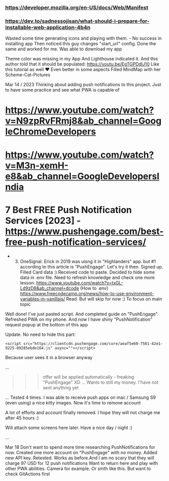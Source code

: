 ### https://developer.mozilla.org/en-US/docs/Web/Manifest

### https://dev.to/sadnessojisan/what-should-i-prepare-for-installable-web-application-4b4n

Wasted some time generating icons and playing with them. - No success in installing app
Then noticed this guy changes "start_url" config. Done the same and worked for me. Was able to download my app

Theme color was missing in my App
And Lighthouse indicated it. And this author told that it should be populated:
https://youtu.be/EgTGPDdlJ10
Like this tutorial as well ❤️
Even better in some aspects
Filled MindMap with her Scheme-Cat-Pictures

Mar 14 / 2023
Thinking about adding push notifications to this project. Just to have some practice and see what PWA is capable of

# https://www.youtube.com/watch?v=N9zpRvFRmj8&ab_channel=GoogleChromeDevelopers

# https://www.youtube.com/watch?v=M3n-xemH-e8&ab_channel=GoogleDevelopersIndia

# 7 Best FREE Push Notification Services [2023] - https://www.pushengage.com/best-free-push-notification-services/

- 3. OneSignal. Erick in 2019 was uisng it in "Highlanders" app.
     but #1 according to this article is "PushEngage". Let's try it then.
     Signed up. Filled Card data :) Received code to paste. Decided to hide some data in .env file. Need to refresh knowledge
     and check one more lesson: https://www.youtube.com/watch?v=txGL-Ld9zD8&ab_channel=dcode (How to .env)
     https://www.freecodecamp.org/news/how-to-use-environment-variables-in-vanillajs/
     Read. But will skip for now :) To focus on main topic

Well done! I've just pasted script. And completed guide on "PushEngage". Refreshed PWA on my phone.
And now I have shiny "PushNotification" request popup at the bottom of this app

Update. No need to hide this part:

```
<script src="https://clientcdn.pushengage.com/core/aeaf5e60-7581-42e1-9225-89285ebde164.js" async=""></script>
```

Because user sees it in a browser anyway

...

> > > offer will be applied automatically - freaking "PushEngage" XD ... Wants to still my money. I'have not sent anything yet

...
Tested 4 times. I was able to receive push apps on mac / Samsung S9 (even using) a nice kitty images. Now it's time to remove account

A lot of efforts and account finally removed. I hope they will not charge me after 45 hours :)

Will attach some screens here later. Have a nice day / night :)

...

Mar 18
Don't want to spend more time researching PushNotifications for now. Created one more account on "PushEngage" with no money.
Added new API key. Retested. Works as before.And I am no scary that they will charge 97 USD for 12 push notifications
Want to return here and play with other PWA abilities. Camera for example. Or smth like this. But want to check GitActions first
